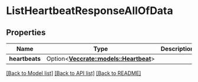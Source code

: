 # ListHeartbeatResponseAllOfData

## Properties

Name | Type | Description | Notes
------------ | ------------- | ------------- | -------------
**heartbeats** | Option<[**Vec<crate::models::Heartbeat>**](Heartbeat.md)> |  | [optional]

[[Back to Model list]](../README.md#documentation-for-models) [[Back to API list]](../README.md#documentation-for-api-endpoints) [[Back to README]](../README.md)


